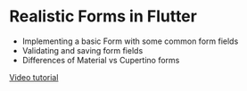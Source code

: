 # Realistic Forms in Flutter


- Implementing a basic Form with some common form fields
- Validating and saving form fields
- Differences of Material vs Cupertino forms

[Video tutorial](https://youtu.be/54L3DOm6MTo)
